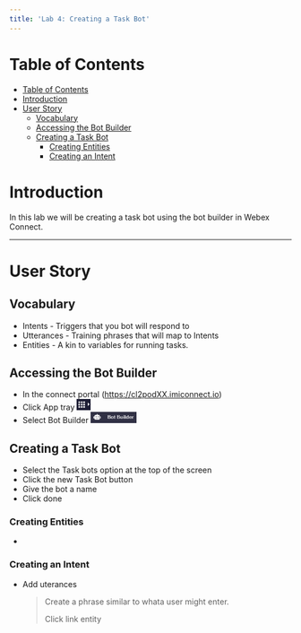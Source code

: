 ```yaml
---
title: 'Lab 4: Creating a Task Bot'
---
```


# Table of Contents
- [Table of Contents](#table-of-contents)
- [Introduction](#introduction)
- [User Story](#user-story)
  - [Vocabulary](#vocabulary)
  - [Accessing the Bot Builder](#accessing-the-bot-builder)
  - [Creating a Task Bot](#creating-a-task-bot)
    - [Creating Entities](#creating-entities)
    - [Creating an Intent](#creating-an-intent)


# Introduction
In this lab we will be creating a task bot using the bot builder in Webex Connect.  

---

# User Story

## Vocabulary 
- Intents - Triggers that you bot will respond to
- Utterances - Training phrases that will map to Intents
- Entities - A kin to variables for running tasks.  

## Accessing the Bot Builder 
- In the connect portal (https://cl2podXX.imiconnect.io)
- Click App tray <img src="images\Lab4_Apptray.PNG" height="20">
- Select Bot Builder <img src="images\Lab4_BotBuilder.PNG" height="20">
## Creating a Task Bot
- Select the Task bots option at the top of the screen
- Click the new Task Bot button
- Give the bot a name
- Click done
### Creating Entities 
- 
### Creating an Intent
- Add uterances 
  > Create a phrase similar to whata user might enter.
    >
    > Click link entity
    >
    >
